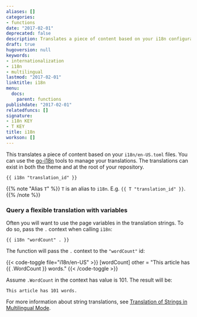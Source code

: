 ```yaml
---
aliases: []
categories:
- functions
date: "2017-02-01"
deprecated: false
description: Translates a piece of content based on your i18n configuration files.
draft: true
hugoversion: null
keywords:
- internationalization
- i18n
- multilingual
lastmod: "2017-02-01"
linktitle: i18n
menu:
  docs:
    parent: functions
publishdate: "2017-02-01"
relatedfuncs: []
signature:
- i18n KEY
- T KEY
title: i18n
workson: []
---
```


This translates a piece of content based on your `i18n/en-US.toml` files. You can use the [go-i18n](https://github.com/nicksnyder/go-i18n) tools to manage your translations. The translations can exist in both the theme and at the root of your repository.

```
{{ i18n "translation_id" }}
```

{{% note "Alias `T`" %}}
`T` is an alias to `i18n`. E.g. `{{ T "translation_id" }}`.
{{% /note %}}

### Query a flexible translation with variables

Often you will want to use the page variables in the translation strings. To do so, pass the `.` context when calling `i18n`:

```
{{ i18n "wordCount" . }}
```

The function will pass the `.` context to the `"wordCount"` id:

{{< code-toggle file="i18n/en-US" >}}
[wordCount]
other = "This article has {{ .WordCount }} words."
{{< /code-toggle >}}

Assume `.WordCount` in the context has value is 101. The result will be:

```
This article has 101 words.
```

For more information about string translations, see [Translation of Strings in Multilingual Mode][multistrings].

[multistrings]: /content-management/multilingual/#translation-of-strings
